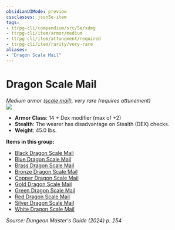```yaml
---
obsidianUIMode: preview
cssclasses: json5e-item
tags:
- ttrpg-cli/compendium/src/5e/xdmg
- ttrpg-cli/item/armor/medium
- ttrpg-cli/item/attunement/required
- ttrpg-cli/item/rarity/very-rare
aliases: 
- "Dragon Scale Mail"
---
```

# Dragon Scale Mail
*Medium armor ([scale mail](Mechanics/items/scale-mail-xphb.md)), very rare (requires attunement)*  
![](Mechanics/items/img/dragon-scale-mail.webp#right)

- **Armor Class**: 14 + Dex modifier (max of +2)
- **Stealth**: The wearer has disadvantage on Stealth (DEX) checks.
- **Weight**: 45.0 lbs.

**Items in this group:**

- [Black Dragon Scale Mail](Mechanics/items/black-dragon-scale-mail-xdmg.md)
- [Blue Dragon Scale Mail](Mechanics/items/blue-dragon-scale-mail-xdmg.md)
- [Brass Dragon Scale Mail](Mechanics/items/brass-dragon-scale-mail-xdmg.md)
- [Bronze Dragon Scale Mail](Mechanics/items/bronze-dragon-scale-mail-xdmg.md)
- [Copper Dragon Scale Mail](Mechanics/items/copper-dragon-scale-mail-xdmg.md)
- [Gold Dragon Scale Mail](Mechanics/items/gold-dragon-scale-mail-xdmg.md)
- [Green Dragon Scale Mail](Mechanics/items/green-dragon-scale-mail-xdmg.md)
- [Red Dragon Scale Mail](Mechanics/items/red-dragon-scale-mail-xdmg.md)
- [Silver Dragon Scale Mail](Mechanics/items/silver-dragon-scale-mail-xdmg.md)
- [White Dragon Scale Mail](Mechanics/items/white-dragon-scale-mail-xdmg.md)

*Source: Dungeon Master's Guide (2024) p. 254*